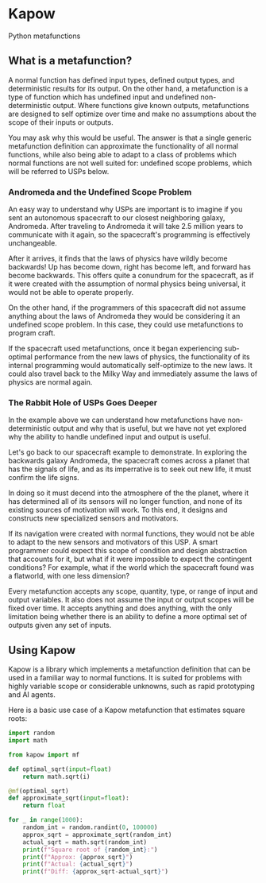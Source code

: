 # Kapow
Python metafunctions

## What is a metafunction?

A normal function has defined input types, defined output types, and deterministic 
results for its output. On the other hand, a metafunction is a type of function which 
has undefined input and undefined non-deterministic output. Where functions
give known outputs, metafunctions are designed to self optimize over time
and make no assumptions about the scope of their inputs or outputs.

You may ask why this would be useful. The answer is that a single
generic metafunction definition can approximate the functionality of all
normal functions, while also being able to adapt to a class of problems 
which normal functions are not well suited for: undefined scope problems,
which will be referred to USPs below.

### Andromeda and the Undefined Scope Problem

An easy way to understand why USPs are important is to imagine if you sent
an autonomous spacecraft to our closest neighboring galaxy, Andromeda. 
After traveling to Andromeda it will take 2.5 million years to communicate
with it again, so the spacecraft's programming is effectively unchangeable.

After it arrives, it finds that the laws of physics have wildly become backwards!
Up has become down, right has become left, and forward has become backwards.
This offers quite a conundrum for the spacecraft, as if it were created
with the assumption of normal physics being universal, it would not be able to
operate properly.

On the other hand, if the programmers of this spacecraft did not assume
anything about the laws of Andromeda they would be considering it an 
undefined scope problem. In this case, they could use metafunctions to
program craft.

If the spacecraft used metafunctions, once it began experiencing sub-optimal
performance from the new laws of physics, the functionality of its internal
programming would automatically self-optimize to the new laws. It could also
travel back to the Milky Way and immediately assume the laws of physics are
normal again.

### The Rabbit Hole of USPs Goes Deeper

In the example above we can understand how metafunctions have non-deterministic
output and why that is useful, but we have not yet explored why the ability to
handle undefined input and output is useful.

Let's go back to our spacecraft example to demonstrate. In exploring the
backwards galaxy Andromeda, the spacecraft comes across a planet that has
the signals of life, and as its imperrative is to seek out new life, it
must confirm the life signs.

In doing so it must decend into the atmosphere of the the planet, where
it has determined all of its sensors will no longer function, and none of
its existing sources of motivation will work. To this end, it designs and
constructs new specialized sensors and motivators.

If its navigation were created with normal functions, they would not be able
to adapt to the new sensors and motivators of this USP. A smart programmer could expect
this scope of condition and design abstraction that accounts for it,
but what if it were impossible to expect the contingent conditions? For example, 
what if the world which the spacecraft found was a flatworld, with one 
less dimension?

Every metafunction accepts any scope, quantity, type, or range of input and
output variables. It also does not assume the input or output scopes
will be fixed over time. It accepts anything and does anything, with the
only limitation being whether there is an ability to define a more 
optimal set of outputs given any set of inputs.

## Using Kapow

Kapow is a library which implements a metafunction definition that can be used
in a familiar way to normal functions. It is suited for problems with highly
variable scope or considerable unknowns, such as rapid prototyping and
AI agents.

Here is a basic use case of a Kapow metafunction that estimates square roots:

```python
import random
import math

from kapow import mf

def optimal_sqrt(input=float)
	return math.sqrt(i)

@mf(optimal_sqrt)
def approximate_sqrt(input=float):
    return float

for _ in range(1000):
    random_int = random.randint(0, 100000)
	approx_sqrt = approximate_sqrt(random_int)
	actual_sqrt = math.sqrt(random_int)
	print(f"Square root of {random_int}:")
	print(f"Approx: {approx_sqrt}")
	print(f"Actual: {actual_sqrt}")
	print(f"Diff: {approx_sqrt-actual_sqrt}")
```
